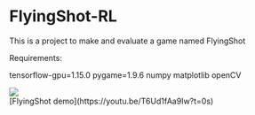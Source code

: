 # FlyingShot-RL
This is a project to make and evaluate a game named FlyingShot


Requirements:
  
  tensorflow-gpu=1.15.0
  pygame=1.9.6
  numpy
  matplotlib
  openCV
  
  <div>
    <img src="https://user-images.githubusercontent.com/33660224/78471816-ffcdb280-776e-11ea-9a70-cb372f24b4fc.png"/>
  </div>
  
  <div>
    [FlyingShot demo](https://youtu.be/T6Ud1fAa9Iw?t=0s)
  
  </div>
  
  
